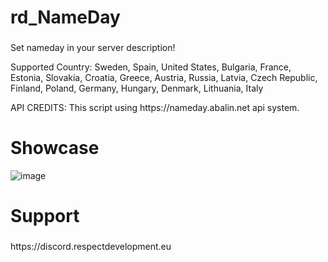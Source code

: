 

<h1>rd_NameDay</h1>

###
<p>Set nameday in your server description!</p>

<p>Supported Country: Sweden, Spain, United States, Bulgaria, France, Estonia, Slovakia, Croatia, Greece, Austria, Russia, Latvia, Czech Republic, Finland, Poland, Germany, Hungary, Denmark, Lithuania, Italy</p>

<p></p>
<p>API CREDITS: This script using https://nameday.abalin.net api system.</p>

<h1>Showcase</h1>

![image](https://github.com/respectdevelopment/rd_NameDay/assets/143709835/06c5293f-addb-40ac-bb9f-fe2285a2cda0)

###

<h1>Support</h1>

###

<p>https://discord.respectdevelopment.eu</p>

###



